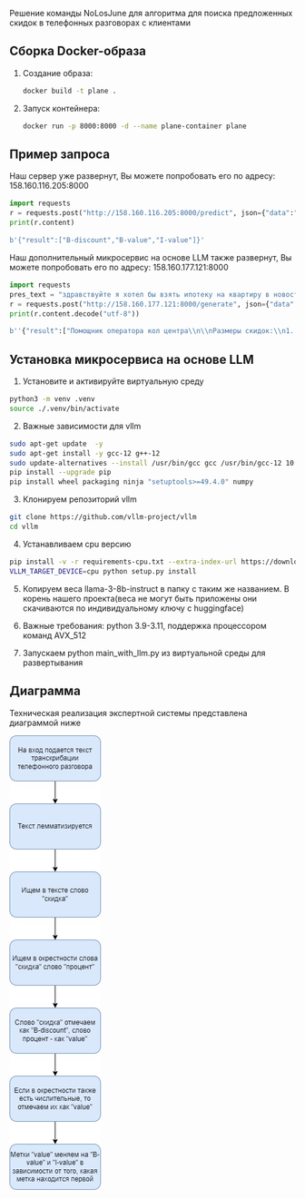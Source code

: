 Решение команды NoLosJune для алгоритма для поиска предложенных скидок в телефонных разговорах с клиентами

## Сборка Docker-образа

1. Создание образа:
   ```bash
   docker build -t plane .
   ```
2. Запуск контейнера:
   ```bash
   docker run -p 8000:8000 -d --name plane-container plane
   ```

## Пример запроса

Наш сервер уже развернут, Вы можете попробовать его по адресу: 158.160.116.205:8000

```python
import requests
r = requests.post("http://158.160.116.205:8000/predict", json={"data":"скидка два процента"})
print(r.content)
```

```python
b'{"result":["B-discount","B-value","I-value"]}'
```

Наш дополнительный микросервис на основе LLM также развернут, Вы можете попробовать его по адресу: 158.160.177.121:8000

```python
import requests
pres_text = "здравствуйте я хотел бы взять ипотеку на квартиру в новостройке в районе зеленого ерика прошлый раз когда я звонил мне сказали что у вас есть программа скидок на квартиры в новостройках зеленого ерика не могли бы вы пожалуйста рассказать поподробней да у нас есть скидка один процент за визит в офис продаж еще есть скидка два процента за карту москвичу еще могу в дополнении к этому могу предложить вам скидку три процента на квартиры в районе рогожкинской еще есть персональный скидки от банков но тут я советую уточнить у банка в котором вы хотите взять ипотеку"
r = requests.post("http://158.160.177.121:8000/generate", json={"data":pres_text})
print(r.content.decode("utf-8"))
```

```python
b''{"result":["Помощник оператора кол центра\\n\\nРазмеры скидок:\\n1. 1%\\n2. 2%\\n3. 3%\\n\\nОбстоятельства, при которых предложили скидки:\\n1. Визит в офис продаж\\n2. Пользование картой \\"Москвич\\"\\n3. Купля квартира в районе Рогожкинской\\n4. Персональные скидки от банков[/INST]"]}'
```

## Установка микросервиса на основе LLM

1. Установите и активируйте виртуальную среду
```bash
python3 -m venv .venv 
source ./.venv/bin/activate
```

2. Важные зависимости для vllm
```bash
sudo apt-get update  -y
sudo apt-get install -y gcc-12 g++-12
sudo update-alternatives --install /usr/bin/gcc gcc /usr/bin/gcc-12 10 --slave /usr/bin/g++ g++ /usr/bin/g++-12
pip install --upgrade pip
pip install wheel packaging ninja "setuptools>=49.4.0" numpy
```

3. Клонируем репозиторий vllm
```bash
git clone https://github.com/vllm-project/vllm
cd vllm
```

4. Устанавливаем cpu версию
```bash
pip install -v -r requirements-cpu.txt --extra-index-url https://download.pytorch.org/whl/cpu
VLLM_TARGET_DEVICE=cpu python setup.py install
```

5. Копируем веса llama-3-8b-instruct в папку с таким же названием. В корень нашего проекта(веса не могут быть приложены они скачиваются по индивидуальному ключу с huggingface)

6. Важные требования: python 3.9-3.11, поддержка процессором команд AVX_512

7. Запускаем python main_with_llm.py из виртуальной среды для развертывания

## Диаграмма

Техническая реализация экспертной системы представлена диаграммой ниже

![diagram](pictures/diagram.jpg)

